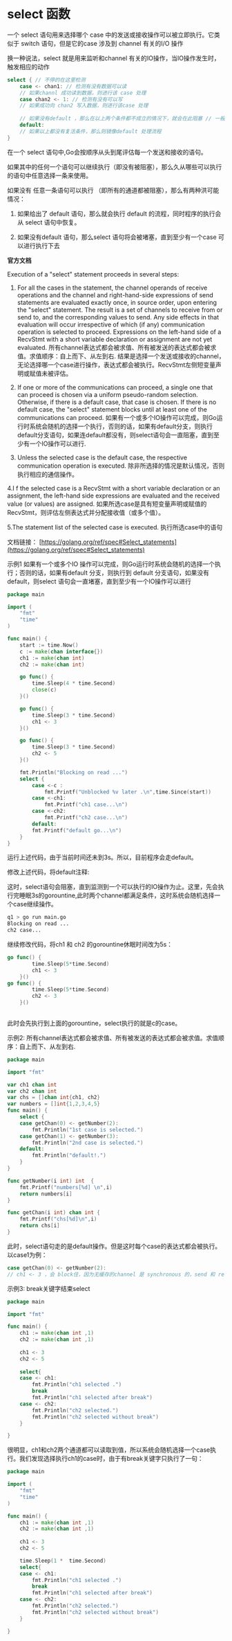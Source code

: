 # select 函数

一个 select 语句用来选择哪个 case 中的发送或接收操作可以被立即执行。它类似于 switch 语句，但是它的case 涉及到 channel 有关的I/O 操作

换一种说法，select 就是用来监听和channel 有关的IO操作，当IO操作发生时，触发相应的动作

```go
select { // 不停的在这里检测
    case <- chan1: // 检测有没有数据可以读
    // 如果channl 成功读到数据，则进行该 case 处理
    case chan2 <- 1: // 检测有没有可以写
    // 如果成功向 chan2 写入数据，则进行该case 处理
    
    // 如果没有default ，那么在以上两个条件都不成立的情况下，就会在此阻塞 // 一般default 会不写在里面 select 
    default:
    // 如果以上都没有复活条件，那么则镜像default 处理流程
}

```
在一个 select 语句中,Go会按顺序从头到尾评估每一个发送和接收的语句。

如果其中的任何一个语句可以继续执行（即没有被阻塞），那么久从哪些可以执行的语句中任意选择一条来使用。

如果没有 任意一条语句可以执行 （即所有的通道都被阻塞），那么有两种洪可能情况：

1. 如果给出了 default 语句，那么就会执行 default 的流程，同时程序的执行会从 select 语句中恢复。

2. 如果没有default 语句，那么select 语句将会被堵塞，直到至少有一个case 可以进行执行下去

**官方文档**

Execution of a "select" statement proceeds in several steps:

1. For all the cases in the statement, the channel operands of receive operations and the channel and right-hand-side expressions of send statements are evaluated exactly once, in source order, upon entering the "select" statement. The result is a set of channels to receive from or send to, and the corresponding values to send. Any side effects in that evaluation will occur irrespective of which (if any) communication operation is selected to proceed. Expressions on the left-hand side of a RecvStmt with a short variable declaration or assignment are not yet evaluated.
所有channel表达式都会被求值、所有被发送的表达式都会被求值。求值顺序：自上而下、从左到右.
结果是选择一个发送或接收的channel，无论选择哪一个case进行操作，表达式都会被执行。RecvStmt左侧短变量声明或赋值未被评估。

2. If one or more of the communications can proceed, a single one that can proceed is chosen via a uniform pseudo-random selection. Otherwise, if there is a default case, that case is chosen. If there is no default case, the "select" statement blocks until at least one of the communications can proceed.
如果有一个或多个IO操作可以完成，则Go运行时系统会随机的选择一个执行，否则的话，如果有default分支，则执行default分支语句，如果连default都没有，则select语句会一直阻塞，直到至少有一个IO操作可以进行.

3. Unless the selected case is the default case, the respective communication operation is executed.
除非所选择的情况是默认情况，否则执行相应的通信操作。

4.I f the selected case is a RecvStmt with a short variable declaration or an assignment, the left-hand side expressions are evaluated and the received value (or values) are assigned.
如果所选case是具有短变量声明或赋值的RecvStmt，则评估左侧表达式并分配接收值（或多个值）。

5.The statement list of the selected case is executed.
执行所选case中的语句

文档链接： [https://golang.org/ref/spec#Select_statements](https://golang.org/ref/spec#Select_statements)

示例1 如果有一个或多个IO 操作可以完成，则Go运行时系统会随机的选择一个执行；否则的话，如果有default 分支，则执行到 default 分支语句，如果没有default，则select 语句会一直堵塞，直到至少有一个IO操作可以进行

```go
package main

import (
	"fmt"
	"time"
)

func main() {
	start := time.Now()
	c := make(chan interface{})
	ch1 := make(chan int)
	ch2 := make(chan int)

	go func() {
		time.Sleep(4 * time.Second)
		close(c)
	}()

	go func() {
		time.Sleep(3 * time.Second)
		ch1 <- 3
	}()

	go func() {
		time.Sleep(3 * time.Second)
		ch2 <- 5
	}()

	fmt.Println("Blocking on read ...")
	select {
		case <-c :
			fmt.Printf("Unblocked %v later .\n",time.Since(start))
		case <-ch1:
			fmt.Printf("ch1 case...\n")
		case <-ch2:
			fmt.Printf("ch2 case...\n")
		default:
		fmt.Printf("default go...\n")
	}
}
```

运行上述代码，由于当前时间还未到3s。所以，目前程序会走default。

修改上述代码，将default注释:

这时，select语句会阻塞，直到监测到一个可以执行的IO操作为止。这里，先会执行完睡眠3s的gorountine,此时两个channel都满足条件，这时系统会随机选择一个case继续操作。
```sh
q1 > go run main.go
Blocking on read ...
ch2 case...

```

继续修改代码，将ch1 和 ch2 的gorountine休眠时间改为5s：
```go
go func() {
        time.Sleep(5*time.Second)
        ch1 <- 3
    }()
go func() {
        time.Sleep(5*time.Second)
        ch2 <- 3
    }()
    
```

此时会先执行到上面的gorountine，select执行的就是c的case。

示例2:  所有channel表达式都会被求值、所有被发送的表达式都会被求值。求值顺序：自上而下、从左到右.
```go
package main

import "fmt"

var ch1 chan int
var ch2 chan int
var chs = []chan int{ch1, ch2}
var numbers = []int{1,2,3,4,5}
func main() {
	select {
	case getChan(0) <- getNumber(2):
		fmt.Println("1st case is selected.")
	case getChan(1) <- getNumber(3):
		fmt.Println("2nd case is selected.")
	default:
		fmt.Println("default!.")
	}
}

func getNumber(i int) int  {
	fmt.Printf("numbers[%d] \n",i)
	return numbers[i]
}

func getChan(i int) chan int {
	fmt.Printf("chs[%d]\n",i)
	return chs[i]
}

```

此时，select语句走的是default操作。但是这时每个case的表达式都会被执行。以case1为例：
```go
case getChan(0) <- getNumber(2):
// ch1 <- 3 ，会 block住，因为无缓存的channel 是 synchronous 的，send 和 receive 必须同时满足 
```


示例3: break关键字结束select

```go
package main

import "fmt"

func main() {
	ch1 := make(chan int ,1)
	ch2 := make(chan int ,1)
	
	ch1 <- 3
	ch2 <- 5
	
	select{
	case <- ch1:
		fmt.Println("ch1 selected .")
		break
		fmt.Println("ch1 selected after break")
	case <- ch2:
		fmt.Println("ch2 selected.")
		fmt.Println("ch2 selected without break")
	}

}
```
很明显，ch1和ch2两个通道都可以读取到值，所以系统会随机选择一个case执行。我们发现选择执行ch1的case时，由于有break关键字只执行了一句：

```go
package main

import (
	"fmt"
	"time"
)

func main() {
	ch1 := make(chan int ,1)
	ch2 := make(chan int ,1)
	
	ch1 <- 3
	ch2 <- 5

	time.Sleep(1 *  time.Second)
	select{
	case <- ch1:
		fmt.Println("ch1 selected .")
		break
		fmt.Println("ch1 selected after break")
	case <- ch2:
		fmt.Println("ch2 selected.")
		fmt.Println("ch2 selected without break")
	}

}
```
